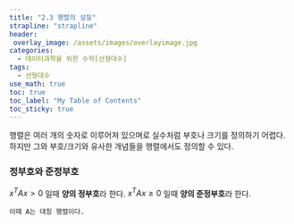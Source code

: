 ```yaml
---
title: "2.3 행렬의 설질"
strapline: "strapline"
header:
 overlay_image: /assets/images/overlayimage.jpg
categories: 
  - 데이터과학을 위한 수학[선형대수]
tags:
  - 선형대수
use_math: true
toc: true
toc_label: "My Table of Contents" 
toc_sticky: true
---
```

행렬은 여러 개의 숫자로 이루어져 있으며로 실수처럼 부호나 크기를 정의하기 어렵다.  
하지만 그와 부호/크기와 유사한 개념들을 행렬에서도 정의할 수 있다.

### 정부호와 준정부호
$x^T A x > 0$ 일때 **양의 정부호**라 한다.
$x^T A x \geq 0$ 일때 **양의 준정부호**라 한다.

    이때 A는 대칭 행렬이다.